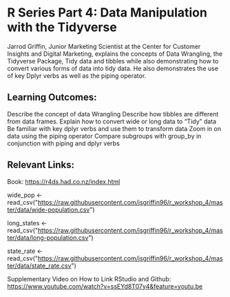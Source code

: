 # R Series Part 4: Data Manipulation with the Tidyverse

Jarrod Griffin, Junior Marketing Scientist at the Center for Customer Insights and Digital Marketing, explains the concepts of Data Wrangling, the Tidyverse Package, Tidy data and tibbles while also demonstrating how to convert various forms of data into tidy data. He also demonstrates the use of key Dplyr verbs as well as the piping operator.

## Learning Outcomes:

Describe the concept of data Wrangling 
Describe how tibbles are different from data frames.
Explain how to convert wide or long data to “Tidy” data
Be familiar with key dplyr verbs and use them to transform data
Zoom in on data using the piping operator
Compare subgroups with group_by in conjunction with piping and dplyr verbs

## Relevant Links:
Book: https://r4ds.had.co.nz/index.html 

wide_pop <- read_csv("https://raw.githubusercontent.com/jsgriffin96/r_workshop_4/master/data/wide-population.csv")

long_states <- read_csv("https://raw.githubusercontent.com/jsgriffin96/r_workshop_4/master/data/long-population.csv")

state_rate <- read_csv("https://raw.githubusercontent.com/jsgriffin96/r_workshop_4/master/data/state_rate.csv")

Supplementary Video on How to Link RStudio and Github: https://www.youtube.com/watch?v=ssEYd8T07y4&feature=youtu.be
